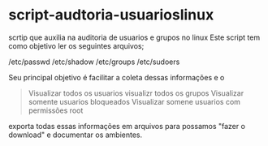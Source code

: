 # script-audtoria-usuarioslinux
scrtip que auxilia na auditoria de usuarios e grupos no linux
Este script tem como objetivo ler os seguintes arquivos;

/etc/passwd
/etc/shadow
/etc/groups
/etc/sudoers 

Seu principal objetivo é facilitar a coleta dessas informações e o
> Visualizar todos os usuarios
> visualizr todos os grupos 
> Visualizar somente usuarios bloqueados
> Visualizar somene usuarios com permissões root

exporta todas essas informações em arquivos para possamos "fazer o download" e documentar os ambientes.


